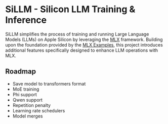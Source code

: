 # SiLLM - Silicon LLM Training & Inference
SiLLM simplifies the process of training and running Large Language Models (LLMs) on Apple Silicon by leveraging the [MLX](https://github.com/ml-explore/mlx/) framework. Building upon the foundation provided by the [MLX Examples](https://github.com/ml-explore/mlx-examples), this project introduces additional features specifically designed to enhance LLM operations with MLX.

## Roadmap
- Save model to transformers format
- MoE training
- Phi support
- Qwen support
- Repetition penalty
- Learning rate schedulers
- Model merges
